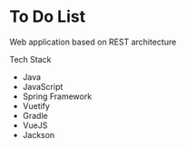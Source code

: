 # To Do List
Web application based on REST architecture

Tech Stack
* Java
* JavaScript
* Spring Framework
* Vuetify
* Gradle
* VueJS
* Jackson
